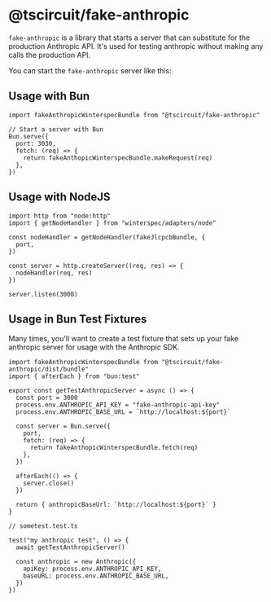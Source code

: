 # @tscircuit/fake-anthropic

`fake-anthropic` is a library that starts a server that can substitute for the
production Anthropic API. It's used for testing anthropic without making any
calls the production API.

You can start the `fake-anthropic` server like this:

## Usage with Bun

```tsx
import fakeAnthropicWinterspecBundle from "@tscircuit/fake-anthropic"

// Start a server with Bun
Bun.serve({
  port: 3030,
  fetch: (req) => {
    return fakeAnthopicWinterspecBundle.makeRequest(req)
  },
})
```

## Usage with NodeJS

```tsx
import http from "node:http"
import { getNodeHandler } from "winterspec/adapters/node"

const nodeHandler = getNodeHandler(fakeJlcpcbBundle, {
  port,
})

const server = http.createServer((req, res) => {
  nodeHandler(req, res)
})

server.listen(3000)
```

## Usage in Bun Test Fixtures

Many times, you'll want to create a test fixture that sets up your fake
anthropic server for usage with the Anthropic SDK.

```tsx
import fakeAnthropicWinterspecBundle from "@tscircuit/fake-anthropic/dist/bundle"
import { afterEach } from "bun:test"

export const getTestAnthropicServer = async () => {
  const port = 3000
  process.env.ANTHROPIC_API_KEY = "fake-anthropic-api-key"
  process.env.ANTHROPIC_BASE_URL = `http://localhost:${port}`

  const server = Bun.serve({
    port,
    fetch: (req) => {
      return fakeAnthopicWinterspecBundle.fetch(req)
    },
  })

  afterEach(() => {
    server.close()
  })

  return { anthropicBaseUrl: `http://localhost:${port}` }
}

// sometest.test.ts

test("my anthropic test", () => {
  await getTestAnthropicServer()

  const anthropic = new Anthropic({
    apiKey: process.env.ANTHROPIC_API_KEY,
    baseURL: process.env.ANTHROPIC_BASE_URL,
  })
})
```
